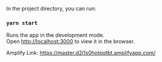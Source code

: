 In the project directory, you can run:

### `yarn start`

Runs the app in the development mode.\
Open [http://localhost:3000](http://localhost:3000) to view it in the browser.

Amplify Link: https://master.d2i1s0hotpqtbt.amplifyapp.com/
